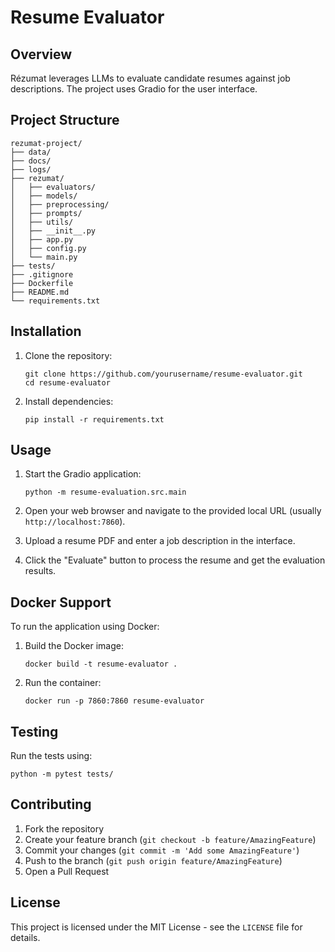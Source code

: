 
# Resume Evaluator

## Overview

Rézumat leverages LLMs to evaluate candidate resumes against job descriptions. The project uses Gradio for the user interface.

## Project Structure

```
rezumat-project/
├── data/
├── docs/
├── logs/
├── rezumat/
│   ├── evaluators/
│   ├── models/
│   ├── preprocessing/
│   ├── prompts/
│   ├── utils/
│   ├── __init__.py
│   ├── app.py
│   ├── config.py
│   └── main.py
├── tests/
├── .gitignore
├── Dockerfile
├── README.md
└── requirements.txt
```

## Installation

1. Clone the repository:
   ```
   git clone https://github.com/yourusername/resume-evaluator.git
   cd resume-evaluator
   ```

2. Install dependencies:
   ```
   pip install -r requirements.txt
   ```

## Usage

1. Start the Gradio application:
   ```
   python -m resume-evaluation.src.main 
   ```

2. Open your web browser and navigate to the provided local URL (usually `http://localhost:7860`).

3. Upload a resume PDF and enter a job description in the interface.

4. Click the "Evaluate" button to process the resume and get the evaluation results.

## Docker Support

To run the application using Docker:

1. Build the Docker image:
   ```
   docker build -t resume-evaluator .
   ```

2. Run the container:
   ```
   docker run -p 7860:7860 resume-evaluator
   ```

## Testing

Run the tests using:
```
python -m pytest tests/
```

## Contributing

1. Fork the repository
2. Create your feature branch (`git checkout -b feature/AmazingFeature`)
3. Commit your changes (`git commit -m 'Add some AmazingFeature'`)
4. Push to the branch (`git push origin feature/AmazingFeature`)
5. Open a Pull Request

## License

This project is licensed under the MIT License - see the `LICENSE` file for details.